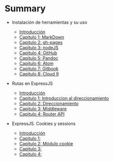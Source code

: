 # Summary

* Instalación de herramientas y su uso
    * [Introducción](manualHerramientas/README.md)
    * [Capitulo 1: MarkDown](manualHerramientas/cap1/cap1.md)
    * [Capitulo 2: gh-pages](manualHerramientas/cap2/cap2.md)
    * [Capitulo 3: nodeJS](manualHerramientas/cap3/cap3.md)
    * [Capitulo 4: GitHub](manualHerramientas/cap4/cap4.md)
    * [Capitulo 5: Pandoc](manualHerramientas/cap5/cap5.md)
    * [Capitulo 6: Atom](manualHerramientas/cap6/cap6.md)
    * [Capitulo 7: Gitbook](manualHerramientas/cap7/cap7.md)
    * [Capitulo 8: Cloud 9](manualHerramientas/cap8/cap8.md)

* Rutas en ExpressJS
    * [Introducción](rutasExpress/README.md)
    * [Capitulo 1: Introduccion al direccionamiento](rutasExpress/cap1/cap1.md)
    * [Capitulo 2: Direccionamiento](rutasExpress/cap2/cap2.md)
    * [Capitulo 3: Middleware](rutasExpress/cap3/cap3.md)
    * [Capitulo 4: Router API](rutasExpress/cap4/cap4.md)

* ExpressJS. Cookies y sessions
    * [Introducción](cookiesSessions/README.md)
    * [Capitulo 1: ](cookiesSessions/cap1/cap1.md)
    * [Capitulo 2: Módulo cookie](cookiesSessions/cap2/cap2.md)
    * [Capitulo 3: ](cookiesSessions/cap3/cap3.md)
    * [Capitulo 4: ](cookiesSessions/cap4/cap4.md)